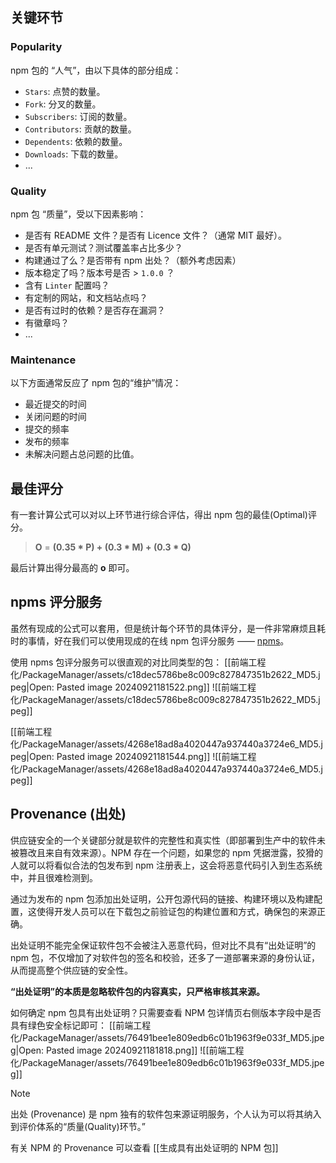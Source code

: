 ## 关键环节

### Popularity

npm 包的 “人气”，由以下具体的部分组成：
- `Stars`: 点赞的数量。
- `Fork`: 分叉的数量。
- `Subscribers`: 订阅的数量。
- `Contributors`: 贡献的数量。
- `Dependents`: 依赖的数量。
- `Downloads`: 下载的数量。
- ...
### Quality

npm 包 “质量”，受以下因素影响：
- 是否有 README 文件？是否有 Licence 文件？（通常 MIT 最好）。
- 是否有单元测试？测试覆盖率占比多少？
- 构建通过了么？是否带有 npm 出处？（额外考虑因素）
- 版本稳定了吗？版本号是否 > `1.0.0` ？
- 含有 `Linter` 配置吗？
- 有定制的网站，和文档站点吗？
- 是否有过时的依赖？是否存在漏洞？
- 有徽章吗？
- ...
### Maintenance

以下方面通常反应了 npm 包的“维护”情况：
- 最近提交的时间
- 关闭问题的时间
- 提交的频率
- 发布的频率
- 未解决问题占总问题的比值。

## 最佳评分

有一套计算公式可以对以上环节进行综合评估，得出 npm 包的最佳(Optimal)评分。

> **O** = **(0.35 * P) + (0.3 * M) + (0.3 * Q)**

最后计算出得分最高的 **o** 即可。
## npms 评分服务

虽然有现成的公式可以套用，但是统计每个环节的具体评分，是一件非常麻烦且耗时的事情，好在我们可以使用现成的在线 npm 包评分服务 —— [npms](https://npms.io/)。

使用 npms 包评分服务可以很直观的对比同类型的包：
[[前端工程化/PackageManager/assets/c18dec5786be8c009c827847351b2622_MD5.jpeg|Open: Pasted image 20240921181522.png]]
![[前端工程化/PackageManager/assets/c18dec5786be8c009c827847351b2622_MD5.jpeg]]

[[前端工程化/PackageManager/assets/4268e18ad8a4020447a937440a3724e6_MD5.jpeg|Open: Pasted image 20240921181544.png]]
![[前端工程化/PackageManager/assets/4268e18ad8a4020447a937440a3724e6_MD5.jpeg]]
## Provenance (出处)

供应链安全的一个关键部分就是软件的完整性和真实性（即部署到生产中的软件未被篡改且来自有效来源）。NPM 存在一个问题，如果您的 npm 凭据泄露，狡猾的人就可以将看似合法的包发布到 npm 注册表上，这会将恶意代码引入到生态系统中，并且很难检测到。

通过为发布的 npm 包添加出处证明，公开包源代码的链接、构建环境以及构建配置，这使得开发人员可以在下载包之前验证包的构建位置和方式，确保包的来源正确。

出处证明不能完全保证软件包不会被注入恶意代码，但对比不具有“出处证明”的 npm 包，不仅增加了对软件包的签名和校验，还多了一道部署来源的身份认证，从而提高整个供应链的安全性。

**“出处证明”的本质是忽略软件包的内容真实，只严格审核其来源。**

如何确定 npm 包具有出处证明？只需要查看 NPM 包详情页右侧版本字段中是否具有绿色安全标记即可：
[[前端工程化/PackageManager/assets/76491bee1e809edb6c01b1963f9e033f_MD5.jpeg|Open: Pasted image 20240921181818.png]]
![[前端工程化/PackageManager/assets/76491bee1e809edb6c01b1963f9e033f_MD5.jpeg]]

>[!note] 
出处 (Provenance) 是 npm 独有的软件包来源证明服务，个人认为可以将其纳入到评价体系的“质量(Quality)环节。”

有关 NPM 的 Provenance 可以查看 [[生成具有出处证明的 NPM 包]]